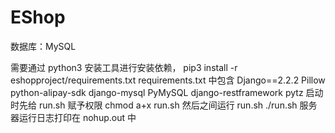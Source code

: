 # EShop

<p>数据库：MySQL</p>
需要通过 python3 安装工具进行安装依赖，
pip3 install -r eshopproject/requirements.txt
requirements.txt 中包含
Django==2.2.2
Pillow
python-alipay-sdk
django-mysql
PyMySQL
django-restframework
pytz
启动时先给 run.sh 赋予权限
chmod a+x run.sh
然后之间运行 run.sh 
./run.sh
服务器运行日志打印在 nohup.out 中
